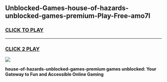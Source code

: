 
## Unblocked-Games-house-of-hazards-unblocked-games-premium-Play-Free-amo7l
<h3>
<a href="https://premium76.site?title=house-of-hazards-unblocked-games-premium&ref=10A">CLICK TO PLAY</a></h3>
<hr>

<h3>
<a href="https://premium76.site?title=house-of-hazards-unblocked-games-premium&ref=10A">CLICK 2 PLAY</a>
  
</h3>

<a href="https://premium76.site?title=house-of-hazards-unblocked-games-premium&ref=10A"><img src="https://clearcache.store/games.png"></a>


**house-of-hazards-unblocked-games-premium games unblocked: Your Gateway to Fun and Accessible Online Gaming**
